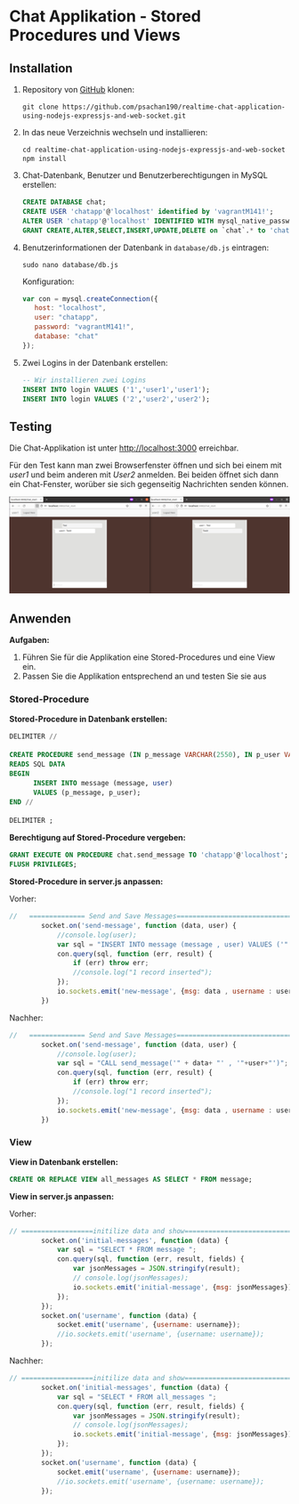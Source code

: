 # Chat Applikation - Stored Procedures und Views

## Installation

1. Repository von [GitHub](https://github.com/psachan190/realtime-chat-application-using-nodejs-expressjs-and-web-socket) klonen:
   ```
   git clone https://github.com/psachan190/realtime-chat-application-using-nodejs-expressjs-and-web-socket.git
   ```

2. In das neue Verzeichnis wechseln und installieren:
   ```
   cd realtime-chat-application-using-nodejs-expressjs-and-web-socket
   npm install
   ```

3. Chat-Datenbank, Benutzer und Benutzerberechtigungen in MySQL erstellen:
   ```sql
   CREATE DATABASE chat;
   CREATE USER 'chatapp'@'localhost' identified by 'vagrantM141!';
   ALTER USER 'chatapp'@'localhost' IDENTIFIED WITH mysql_native_password BY 'vagrantM141!';
   GRANT CREATE,ALTER,SELECT,INSERT,UPDATE,DELETE on `chat`.* to 'chatapp'@'localhost';
   ```

4. Benutzerinformationen der Datenbank in ```database/db.js``` eintragen:
   ```
   sudo nano database/db.js
   ```

   Konfiguration:
   ```js
   var con = mysql.createConnection({
      host: "localhost",
      user: "chatapp",
      password: "vagrantM141!",
      database: "chat"
   });
   ```

5. Zwei Logins in der Datenbank erstellen:
   ```sql
   -- Wir installieren zwei Logins
   INSERT INTO login VALUES ('1','user1','user1');
   INSERT INTO login VALUES ('2','user2','user2');
   ```

## Testing

Die Chat-Applikation ist unter [http://localhost:3000](http://localhost:3000) erreichbar.

Für den Test kann man zwei Browserfenster öffnen und sich bei einem mit *user1* und beim anderen mit *User2* anmelden. Bei beiden öffnet sich dann ein Chat-Fenster, worüber sie sich gegenseitig Nachrichten senden können.

![Chat Applikation Test](../images/chatapp_test.png "Chat Applikation Test")

## Anwenden

**Aufgaben:**
1. Führen Sie für die Applikation eine Stored-Procedures und eine View ein.
2. Passen Sie die Applikation entsprechend an und testen Sie sie aus

### Stored-Procedure

**Stored-Procedure in Datenbank erstellen:**

```sql
DELIMITER //

CREATE PROCEDURE send_message (IN p_message VARCHAR(2550), IN p_user VARCHAR(250))
READS SQL DATA
BEGIN
      INSERT INTO message (message, user)
      VALUES (p_message, p_user);
END //

DELIMITER ;
```

**Berechtigung auf Stored-Procedure vergeben:**

```sql
GRANT EXECUTE ON PROCEDURE chat.send_message TO 'chatapp'@'localhost';
FLUSH PRIVILEGES;
```

**Stored-Procedure in server.js anpassen:**

Vorher:
```js
//   ============== Send and Save Messages=====================================
        socket.on('send-message', function (data, user) {
			//console.log(user);
            var sql = "INSERT INTO message (message , user) VALUES ('" + data+ "' , '"+user+"')";
            con.query(sql, function (err, result) {
                if (err) throw err;
                //console.log("1 record inserted");
            });
            io.sockets.emit('new-message', {msg: data , username : user});
        })
```

Nachher:
```js
//   ============== Send and Save Messages=====================================
        socket.on('send-message', function (data, user) {
			//console.log(user);
            var sql = "CALL send_message('" + data+ "' , '"+user+"')";
            con.query(sql, function (err, result) {
                if (err) throw err;
                //console.log("1 record inserted");
            });
            io.sockets.emit('new-message', {msg: data , username : user});
        })
```

### View

**View in Datenbank erstellen:**

```sql
CREATE OR REPLACE VIEW all_messages AS SELECT * FROM message;
```

**View in server.js anpassen:**

Vorher:
```js
// ==================initilize data and show================================
        socket.on('initial-messages', function (data) {
            var sql = "SELECT * FROM message ";
            con.query(sql, function (err, result, fields) {
                var jsonMessages = JSON.stringify(result);
                // console.log(jsonMessages);
                io.sockets.emit('initial-message', {msg: jsonMessages});
            });
        });
        socket.on('username', function (data) {
			socket.emit('username', {username: username});
            //io.sockets.emit('username', {username: username});
        });
```

Nachher:
```js
// ==================initilize data and show================================
        socket.on('initial-messages', function (data) {
            var sql = "SELECT * FROM all_messages ";
            con.query(sql, function (err, result, fields) {
                var jsonMessages = JSON.stringify(result);
                // console.log(jsonMessages);
                io.sockets.emit('initial-message', {msg: jsonMessages});
            });
        });
        socket.on('username', function (data) {
			socket.emit('username', {username: username});
            //io.sockets.emit('username', {username: username});
        });
```
